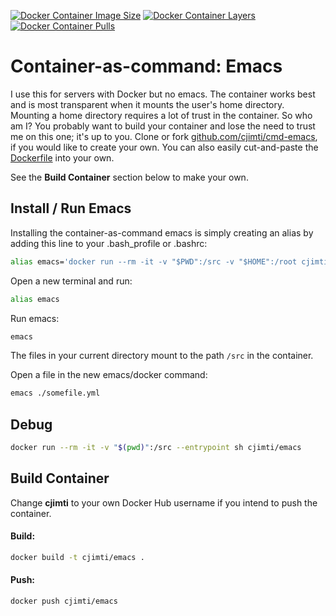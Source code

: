 [![Docker Container Image Size](https://shields.beevelop.com/docker/image/image-size/cjimti/emacs/latest.svg)](https://hub.docker.com/r/cjimti/emacs/)
[![Docker Container Layers](https://shields.beevelop.com/docker/image/layers/cjimti/emacs/latest.svg)](https://hub.docker.com/r/cjimti/emacs/)
[![Docker Container Pulls](https://img.shields.io/docker/pulls/cjimti/emacs.svg)](https://hub.docker.com/r/cjimti/emacs/)

# Container-as-command: Emacs

I use this for servers with Docker but no emacs. The container works best and is most transparent when it mounts the user's home directory. Mounting a home directory requires a lot of trust in the container. So who am I? You probably want to build your container and lose the need to trust me on this one; it's up to you. Clone or fork [github.com/cjimti/cmd-emacs](https://github.com/cjimti/cmd-emacs), if you would like to create your own. You can also easily cut-and-paste the
[Dockerfile](https://github.com/cjimti/cmd-emacs/blob/master/Dockerfile) into your own.


See the **Build Container** section below to make your own.

## Install / Run Emacs

Installing the container-as-command emacs is simply creating an alias
by adding this line to your .bash_profile or .bashrc:
```bash
alias emacs='docker run --rm -it -v "$PWD":/src -v "$HOME":/root cjimti/emacs'
```

Open a new terminal and run:
```bash
alias emacs
```

Run emacs:
```bash
emacs
```

The files in your current directory mount to the path `/src` in the container.

Open a file in the new emacs/docker command:
```bash
emacs ./somefile.yml
```

## Debug

```bash
docker run --rm -it -v "$(pwd)":/src --entrypoint sh cjimti/emacs
```

## Build Container

Change **cjimti** to your own Docker Hub username if you intend to push the container.

#### Build:
```bash
docker build -t cjimti/emacs .
```
#### Push:
```bash
docker push cjimti/emacs
```